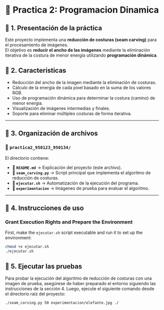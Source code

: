 # 📌 Practica 2: Programacion Dinamica

## 📌 1. Presentación de la práctica
Este proyecto implementa una **reducción de costuras (seam carving)** para el procesamiento de imágenes.  
El objetivo es **reducir el ancho de las imágenes** mediante la eliminación iterativa de la costura de menor energía utilizando **programación dinámica**.

## 📌 2. Características
* Reducción del ancho de la imagen mediante la eliminación de costuras.
* Cálculo de la energía de cada píxel basado en la suma de los valores RGB.
* Uso de programación dinámica para determinar la costura (camino) de menor energía.
* Visualización de imágenes intermedias y finales.
* Soporte para eliminar múltiples costuras de forma iterativa.

---

## 📌 3. Organización de archivos
### 📂 `practica2_950123_950134/`
El directorio contiene:
- **📜 `README.md`** → Explicación del proyecto (este archivo).
- **📜 `seam_carving.py`** → Script principal que implementa el algoritmo de reducción de costuras.
- **📜 `ejecutar.sh`** → Automatización de la ejecución del programa.
- **📂 `experimentacion`** → Imágenes de prueba para evaluar el algoritmo.

---

## 📌 4. Instrucciones de uso

### Grant Execution Rights and Prepare the Environment

First, make the `ejecutar.sh` script executable and run it to set up the environment:

```sh
chmod +x ejecutar.sh
./ejecutar.sh
```

## 📌 5. Ejecutar las pruebas

Para probar la ejecución del algoritmo de reducción de costuras con una imagen de prueba, asegúrese de haber preparado el entorno siguiendo las instrucciones de la sección 4. Luego, ejecute el siguiente comando desde el directorio raíz del proyecto:

```sh
./seam_carving.py 50 experimentacion/elefante.jpg ./
